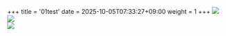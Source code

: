 +++
title = '01test'
date = 2025-10-05T07:33:27+09:00
weight = 1
+++
![](https://upload.wikimedia.org/wikipedia/commons/b/bc/Kolkrabe.jpg)  
![](https://upload.wikimedia.org/wikipedia/commons/b/bc/Kolkrabe.jpg)  
![](https://upload.wikimedia.org/wikipedia/commons/b/bc/Kolkrabe.jpg)  
